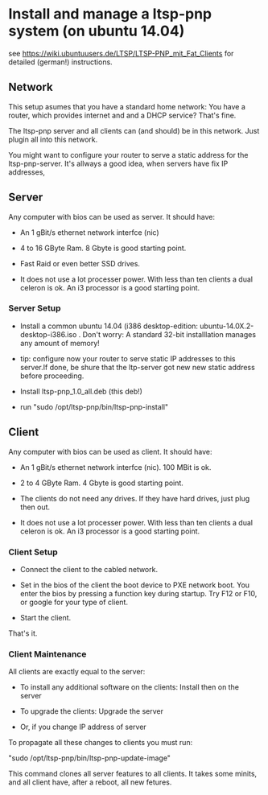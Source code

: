 # Install and manage a ltsp-pnp system (on ubuntu 14.04)

see https://wiki.ubuntuusers.de/LTSP/LTSP-PNP_mit_Fat_Clients for detailed (german!) instructions. 

## Network

This setup asumes that you have a standard home network: You have a router, which provides internet and and a DHCP service? That's fine.

The ltsp-pnp server and all clients can (and should) be in this network. Just plugin all into this network. 

You might want to configure your router to serve a static address for the ltsp-pnp-server. It's allways a good idea, when servers have fix IP addresses,

## Server

Any computer with bios can be used as server. It should have:

* An 1 gBit/s ethernet network interfce (nic)

* 4 to 16 GByte Ram. 8 Gbyte is good starting point.

* Fast Raid or even better SSD drives.

* It does not use a lot processer power. With less than ten clients a dual celeron is ok. An i3 processor is a good starting point.

### Server Setup 

* Install a common ubuntu 14.04 (i386 desktop-edition: ubuntu-14.0X.2-desktop-i386.iso . Don't worry: A standard 32-bit installlation manages any amount of memory!

* tip: configure now your router to  serve static IP addresses to this server.If done, be shure that the ltp-server got new new static address before proceeding.

* Install ltsp-pnp_1.0_all.deb (this deb!)

* run "sudo /opt/ltsp-pnp/bin/ltsp-pnp-install"


## Client

Any computer with bios can be used as client. It should have:

* An 1 gBit/s ethernet network interfce (nic). 100 MBit is ok. 

* 2 to 4 GByte Ram. 4 Gbyte is good starting point.

* The clients do not need any drives. If they have hard drives, just plug then out.

* It does not use a lot processer power. With less than ten clients a dual celeron is ok. An i3 processor is a good starting point.
 
### Client Setup

* Connect the client to the cabled network.

* Set in the bios of the client the boot device to PXE network boot. You enter the bios by pressing a function key during startup. Try F12 or F10, or google  for your type of client.

* Start the client. 

That's it. 


### Client Maintenance

All clients are exactly equal to the server: 

* To install any additional software on the clients: Install then on the server 

* To upgrade the clients: Upgrade the server

* Or, if you change IP address of server

To propagate all these changes to clients you must run: 

"sudo /opt/ltsp-pnp/bin/ltsp-pnp-update-image"

This command clones all server features to all clients. It takes some minits, and all client have, after a reboot, all new fetures.